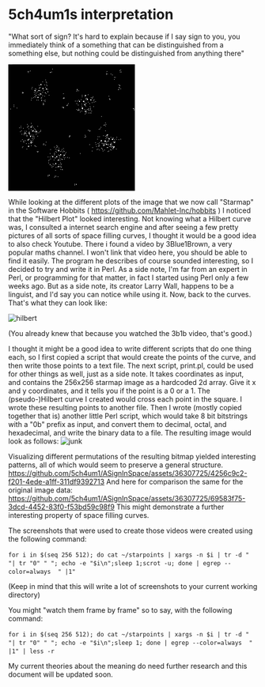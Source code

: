 # 5ch4um1s interpretation

"What sort of sign? It's hard to explain
because if I say sign to you, you immediately think of a something that can be
distinguished from a something else, but nothing could be distinguished from anything
there"

<img src="../../Candidates/visual/original_square.png" align="center" />

While looking at the different plots of the image that we now call "Starmap" in the Software Hobbits ( https://github.com/Mahlet-Inc/hobbits )
I noticed that the "Hilbert Plot" looked interesting. Not knowing what a Hilbert curve was, 
I consulted a internet search engine and after seeing a few pretty pictures of all sorts of 
space filling curves, I thought it would be a good idea to also check Youtube.
There i found a video by 3Blue1Brown, a very popular maths channel.
I won't link that video here, you should be able to find it easily.
The program he describes of course sounded interesting, so I decided to try and write it in Perl.
As a side note, I'm far from an expert in Perl, or programming for that matter, in fact I started using Perl only a few weeks ago.
But as a side note, its creator Larry Wall, happens to be a linguist, and I'd say you can notice while using it.
Now, back to the curves. That's what they can look like:

![hilbert](https://github.com/5ch4um1/ASignInSpace/assets/36307725/e3b364db-e13b-4602-9627-332f8eadb730)

(You already knew that because you watched the 3b1b video, that's good.)

I thought it might be a good idea to write different scripts that do one thing each, so I first copied a script that would create the points of the curve,
and then write those points to a text file.
The next script, print.pl, could be used for other things as well, just as a side note.
It takes coordinates as input, and contains the 256x256 starmap image as a hardcoded 2d array.
Give it x and y coordinates, and it tells you if the point is a 0 or a 1.
The (pseudo-)Hilbert curve I created would cross each point in the square.
I wrote these resulting points to another file. Then I wrote (mostly copied together that is) another little Perl script,
which would take  8 bit bitstrings with a "0b" prefix as input, and convert them to decimal, octal, and hexadecimal, and write the binary data to a file.
The resulting image would look as follows:
![junk](https://github.com/5ch4um1/ASignInSpace/assets/36307725/8e51d38c-7a37-44a2-9e78-6e28553b8739)

Visualizing different permutations of the resulting bitmap yielded interesting patterns, all of which would seem to preserve a general structure.
https://github.com/5ch4um1/ASignInSpace/assets/36307725/4256c9c2-f201-4ede-a1ff-311df9392713
And here for comparison the same for the original image data:
https://github.com/5ch4um1/ASignInSpace/assets/36307725/69583f75-3dcd-4452-83f0-f53bd59c98f9
This might demonstrate a further interesting property of space filling curves.

The screenshots that were used to create those videos were created using the following command:

```for i in $(seq 256 512); do cat ~/starpoints | xargs -n $i | tr -d " "| tr "0" " "; echo -e "$i\n";sleep 1;scrot -u; done | egrep --color=always  " |1"```

(Keep in mind that this will write a lot of screenshots to your current working directory)


You might "watch them frame by frame" so to say, with the following command:

```for i in $(seq 256 512); do cat ~/starpoints | xargs -n $i | tr -d " "| tr "0" " "; echo -e "$i\n";sleep 1; done | egrep --color=always  " |1" | less -r``` 


My current theories about the meaning do need further research and this document will be updated soon.
